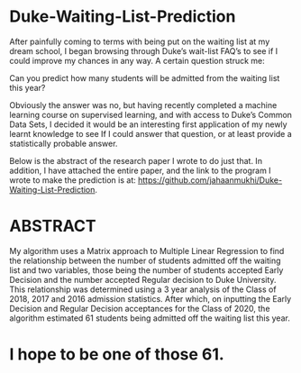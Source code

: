 # Duke-Waiting-List-Prediction

After painfully coming to terms with being put on the waiting list at my dream school, I began browsing through Duke’s wait-list FAQ’s to see if I could improve my chances in any way. A certain question struck me:

Can you predict how many students will be admitted from the waiting list this year?

Obviously the answer was no, but having recently completed a machine learning course on supervised learning, and with access to Duke’s Common Data Sets, I decided it would be an interesting first application of my newly learnt knowledge to see If I could answer that question, or at least provide a statistically probable answer.

Below is the abstract of the research paper I wrote to do just that. 
In addition, I have attached the entire paper, and the link to the program I wrote to make the prediction is at: https://github.com/jahaanmukhi/Duke-Waiting-List-Prediction.

# ABSTRACT

My algorithm uses a Matrix approach to Multiple Linear Regression to find the relationship between the number of students admitted off the waiting list and two variables, those being the number of students accepted Early Decision and the number accepted Regular decision to Duke University. This relationship was determined using a 3 year analysis of the Class of 2018, 2017 and 2016 admission statistics. After which, on inputting the Early Decision and Regular Decision acceptances for the Class of 2020, the algorithm estimated 61 students being admitted off the waiting list this year.

# I hope to be one of those 61.

